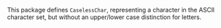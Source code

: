 This package defines `CaselessChar`, representing a character in the ASCII
character set, but without an upper/lower case distinction for letters.
